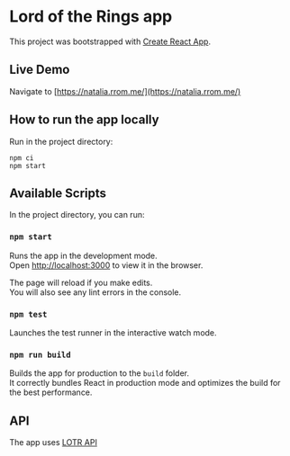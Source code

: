 # Lord of the Rings app

This project was bootstrapped with [Create React App](https://github.com/facebook/create-react-app).

## Live Demo

Navigate to [https://natalia.rrom.me/](https://natalia.rrom.me/)

## How to run the app locally

Run in the project directory:

```
npm ci
npm start
```

## Available Scripts

In the project directory, you can run:

### `npm start`

Runs the app in the development mode.\
Open [http://localhost:3000](http://localhost:3000) to view it in the browser.

The page will reload if you make edits.\
You will also see any lint errors in the console.

### `npm test`

Launches the test runner in the interactive watch mode.

### `npm run build`

Builds the app for production to the `build` folder.\
It correctly bundles React in production mode and optimizes the build for the best performance.

## API
The app uses [LOTR API](https://the-one-api.dev/)